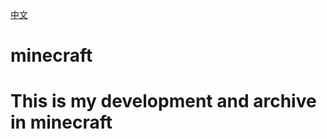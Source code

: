[中文](https://github.com/jiayijiayi777/minecraft/blob/master/README_CN.md)
# minecraft
# This is my development and archive in minecraft
